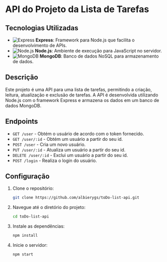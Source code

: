 # API do Projeto da Lista de Tarefas

## Tecnologias Utilizadas

- ![Express](https://img.shields.io/badge/Express-000000?style=for-the-badge&logo=express&logoColor=white) **Express**: Framework para Node.js que facilita o desenvolvimento de APIs.
- ![Node.js](https://img.shields.io/badge/Node.js-339933?style=for-the-badge&logo=node.js&logoColor=white) **Node.js**: Ambiente de execução para JavaScript no servidor.
- ![MongoDB](https://img.shields.io/badge/MongoDB-47A248?style=for-the-badge&logo=mongodb&logoColor=white) **MongoDB**: Banco de dados NoSQL para armazenamento de dados.

## Descrição

Este projeto é uma API para uma lista de tarefas, permitindo a criação, leitura, atualização e exclusão de tarefas. A API é desenvolvida utilizando Node.js com o framework Express e armazena os dados em um banco de dados MongoDB.

## Endpoints

- `GET /user` - Obtém o usuário de acordo com o token fornecido.
- `GET /user/:id` - Obtém um usuário a partir do seu id.
- `POST /user` - Cria um novo usuário.
- `PUT /user/:id` - Atualiza um usuário a partir do seu id.
- `DELETE /user/:id` - Exclui um usuário a partir do seu id.
- `POST /login` - Realiza o login do usuário.

## Configuração

1. Clone o repositório:
   ```bash
   git clone https://github.com/albierygs/toDo-list-api.git

2. Navegue até o diretório do projeto:
   ```bash
   cd toDo-list-api

3. Instale as dependências:
   ```bash
   npm install

4. Inicie o servidor:
   ```bash
   npm start